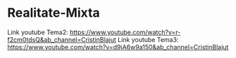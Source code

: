 # Realitate-Mixta

Link youtube Tema2: https://www.youtube.com/watch?v=r-f2cm0tdsQ&ab_channel=CristinBlajut
Link youtube Tema3: https://www.youtube.com/watch?v=d9jA6w9a150&ab_channel=CristinBlajut
